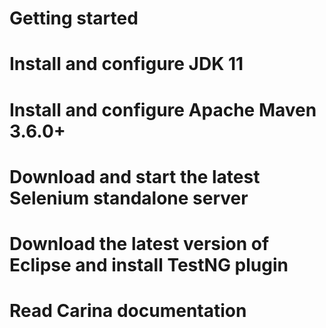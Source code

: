 # Getting started
# Install and configure JDK 11
# Install and configure Apache Maven 3.6.0+
# Download and start the latest Selenium standalone server
# Download the latest version of Eclipse and install TestNG plugin
# Read Carina documentation